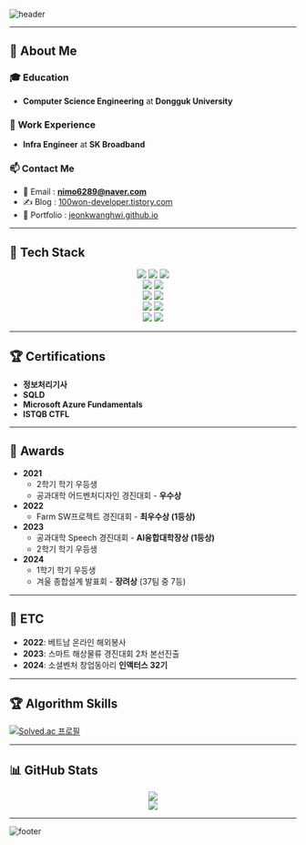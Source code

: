 ![header](https://capsule-render.vercel.app/api?type=wave&color=gradient&text=Welcome%20to%20My%20Story%20👋&animation=fadeIn&fontSize=40&fontAlignY=40&fontAlign=50&height=180)

---

## 👤 About Me

### 🎓 **Education**  
- **Computer Science Engineering** at **Dongguk University**  

### 💼 **Work Experience**  
- **Infra Engineer** at **SK Broadband**  

### 📫 **Contact Me**  
- 📧 Email : **nimo6289@naver.com**  
- ✍️ Blog : [100won-developer.tistory.com](https://100won-developer.tistory.com/)  
- 📝 Portfolio : [jeonkwanghwi.github.io](https://jeonkwanghwi.github.io/)

---

## 🚀 Tech Stack  

<div align="center">
    <img src="https://img.shields.io/badge/java-007396?style=flat-square&logo=java&logoColor=white">
    <img src="https://img.shields.io/badge/Spring-6DB33F?style=flat-square&logo=Spring&logoColor=white">
    <img src="https://img.shields.io/badge/Python-3776AB?style=flat-square&logo=Python&logoColor=white">
    <br>
    <img src="https://img.shields.io/badge/MySQL-4479A1?style=flat-square&logo=MySQL&logoColor=white">
    <img src="https://img.shields.io/badge/SQLite-003B57?style=flat-square&logo=sqlite&logoColor=white">
    <br>
    <img src="https://img.shields.io/badge/Git-F05032?style=flat-square&logo=git&logoColor=white">
    <img src="https://img.shields.io/badge/GitHub-181717?style=flat-square&logo=GitHub&logoColor=white">
    <br>
    <img src="https://img.shields.io/badge/LangChain-5C2D91?style=flat-square&logo=LangChain&logoColor=white">
    <img src="https://img.shields.io/badge/Prompt%20Engineering-FF6F00?style=flat-square&logo=OpenAI&logoColor=white">
    <br>
    <img src="https://img.shields.io/badge/Notion-000000?style=flat-square&logo=Notion&logoColor=white">
    <img src="https://img.shields.io/badge/Jira-0052CC?style=flat-square&logo=Jira&logoColor=white">
</div>

---

## 🏆 Certifications  
- **정보처리기사**  
- **SQLD**  
- **Microsoft Azure Fundamentals**  
- **ISTQB CTFL**

---

## 🏅 Awards  
- **2021**  
   - 2학기 학기 우등생  
   - 공과대학 어드벤처디자인 경진대회 - **우수상**  
- **2022**  
   - Farm SW프로젝트 경진대회 - **최우수상 (1등상)**  
- **2023**  
   - 공과대학 Speech 경진대회 - **AI융합대학장상 (1등상)**  
   - 2학기 학기 우등생  
- **2024**  
   - 1학기 학기 우등생  
   - 겨울 종합설계 발표회 - **장려상** (37팀 중 7등)

---

## 🌟 ETC  
- **2022**: 베트남 온라인 해외봉사  
- **2023**: 스마트 해상물류 경진대회 2차 본선진출  
- **2024**: 소셜벤처 창업동아리 **인액터스 32기**

---

## 🏆 Algorithm Skills  
[![Solved.ac 프로필](http://mazassumnida.wtf/api/v2/generate_badge?boj=nimo6289)](https://solved.ac/nimo6289)

---

## 📊 GitHub Stats  

<div align="center">
    <img src="https://github-readme-stats.vercel.app/api?username=jeonkwanghwi&show_icons=true&theme=onedark" />
    <br>
    <img src="https://github-readme-streak-stats.herokuapp.com?user=jeonkwanghwi&theme=onedark&hide_border=true" />
</div>

---

![footer](https://capsule-render.vercel.app/api?type=waving&color=gradient&height=120&section=footer)
